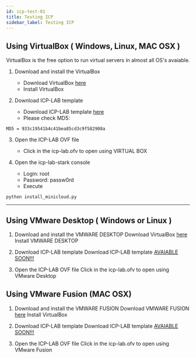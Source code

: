 ```yaml
---
id: icp-test-01
title: Testing ICP  
sidebar_label: Testing ICP 
---
```


## Using VirtualBox ( Windows, Linux, MAC OSX )

VirtualBox is the free option to run virtual servers in almost all OS's avaiable.

1. Download and install the VirtualBox
    - Download VirtualBox [here](https://www.virtualbox.org/wiki/Downloads)
    - Install VirtualBox


2. Download ICP-LAB template
    - Download ICP-LAB template [here](https://s3-api.wdc-us-geo.objectstorage.softlayer.net/jmbarros-minicloud/icp-lab-stark.ova)
    - Please check MD5:
```
MD5 = 933c19541b4c41bea85cd3c9f582908a
````


3. Open the ICP-LAB OVF file 
    - Click in the icp-lab.ofv to open using VIRTUAL BOX


4. Open the icp-lab-stark console
    - Login: root
    - Password: passw0rd
    - Execute 
````
python install_minicloud.py
````
    



------------------------

## Using VMware Desktop ( Windows or Linux )

1. Download and install the VMWARE DESKTOP
Download VirtualBox [here](https://www.virtualbox.org/wiki/Downloads)
Install VMWARE DESKTOP

2. Download ICP-LAB template
Download ICP-LAB template [AVAIABLE SOON!!!]()

3. Open the ICP-LAB OVF file 
Click in the icp-lab.ofv to open using VMware Desktop

## Using VMware Fusion (MAC OSX)

1. Download and install the VMWARE FUSION
Download VMWARE FUSION [here](https://www.virtualbox.org/wiki/Downloads)
Install VirtualBox

2. Download ICP-LAB template
Download ICP-LAB template [AVAIABLE SOON!!!]()

3. Open the ICP-LAB OVF file 
Click in the icp-lab.ofv to open using VMware Fusion

